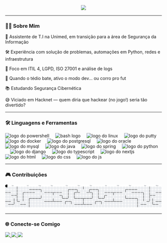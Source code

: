 <div align="center">
  <img height="199" src="https://media4.giphy.com/media/v1.Y2lkPTc5MGI3NjExZTlscmZkOTUycXk5a2hpYWx4dGFmN2hlbXZ6a29vd2YxOGs3dDl1cyZlcD12MV9pbnRlcm5hbF9naWZfYnlfaWQmY3Q9cw/Be5TgzNAaHHUY/giphy.gif" />
</div>

---

### 👨‍💻 Sobre Mim

💼 Assistente de T.I na Unimed, em transição para a área de Segurança da Informação  

🛠️ Experiência com solução de problemas, automações em Python, redes e infraestrutura  

📄 Foco em ITIL 4, LGPD, ISO 27001 e análise de logs  

🧠 Quando o tédio bate, ativo o modo dev... ou corro pro fut  

📚 Estudando Segurança Cibernética  

😅 Viciado em Hacknet — quem diria que hackear (no jogo!) seria tão divertido?

---

### 🛠 Linguagens e Ferramentas

<div align="left">
  <img src="https://skillicons.dev/icons?i=powershell" height="40" alt="logo do powershell"  />
  <img width="12" />
<img src="https://skillicons.dev/icons?i=bash" height="40" alt="bash logo" />
<img width="12" />
  <img src="https://cdn.jsdelivr.net/gh/devicons/devicon/icons/linux/linux-original.svg" height="40" alt="logo do linux"  />
  <img width="12" />
  <img src="https://cdn.jsdelivr.net/gh/devicons/devicon/icons/putty/putty-original.svg" height="40" alt="logo do putty"  />
  <img width="12" />
  <img src="https://cdn.jsdelivr.net/gh/devicons/devicon/icons/docker/docker-original.svg" height="40" alt="logo do docker"  />
  <img width="12" />
  <img src="https://cdn.jsdelivr.net/gh/devicons/devicon/icons/postgresql/postgresql-original.svg" height="40" alt="logo do postgresql"  />
  <img width="12" />
  <img src="https://cdn.jsdelivr.net/gh/devicons/devicon/icons/oracle/oracle-original.svg" height="40" alt="logo do oracle"  />
  <img width="12" />
  <img src="https://cdn.jsdelivr.net/gh/devicons/devicon/icons/mysql/mysql-original.svg" height="40" alt="logo do mysql"  />
  <img width="12" />
  <img src="https://cdn.jsdelivr.net/gh/devicons/devicon/icons/java/java-original.svg" height="40" alt="logo do java"  />
  <img width="12" />
  <img src="https://cdn.jsdelivr.net/gh/devicons/devicon/icons/spring/spring-original.svg" height="40" alt="logo do spring"  />
  <img width="12" />
  <img src="https://cdn.jsdelivr.net/gh/devicons/devicon/icons/python/python-original.svg" height="40" alt="logo do python"  />
  <img width="12" />
  <img src="https://cdn.jsdelivr.net/gh/devicons/devicon/icons/django/django-plain.svg" height="40" alt="logo do django"  />
  <img width="12" />
  <img src="https://skillicons.dev/icons?i=ts" height="40" alt="logo do typescript"  />
  <img width="12" />
  <img src="https://cdn.jsdelivr.net/gh/devicons/devicon/icons/nextjs/nextjs-original.svg" height="40" alt="logo do nextjs"  />
  <img width="12" />
  <img src="https://skillicons.dev/icons?i=html" height="40" alt="logo do html"  />
  <img width="12" />
  <img src="https://skillicons.dev/icons?i=css" height="40" alt="logo do css"  />
  <img width="12" />
  <img src="https://skillicons.dev/icons?i=js" height="40" alt="logo do js"  />
  <img width="12" />
</div>

---

### 🎮 Contribuições

<picture>
  <source media="(prefers-color-scheme: dark)" srcset="https://raw.githubusercontent.com/lucasvittor/lucasvittor/output/pacman-contribution-graph-dark.svg">
  <img alt="Gráfico de Contribuição estilo Pacman" src="https://raw.githubusercontent.com/lucasvittor/lucasvittor/output/pacman-contribution-graph.svg">
</picture>

---

### 🌐 Conecte-se Comigo

<div align="left">
  <a href="https://www.instagram.com/lucss.vittor" target="_blank">
    <img src="https://img.shields.io/static/v1?message=Instagram&logo=instagram&label=&color=E4405F&logoColor=white&labelColor=&style=for-the-badge" height="25" />
  </a>
  <a href="https://www.linkedin.com/in/lucasvittor" target="_blank">
    <img src="https://img.shields.io/static/v1?message=LinkedIn&logo=linkedin&label=&color=0077B5&logoColor=white&labelColor=&style=for-the-badge" height="25" />
  </a>
  <a href="https://wa.me/5586995186495" target="_blank">
    <img src="https://img.shields.io/static/v1?message=Whatsapp&logo=whatsapp&label=&color=25D366&logoColor=white&labelColor=&style=for-the-badge" height="25" />
  </a>
</div>
